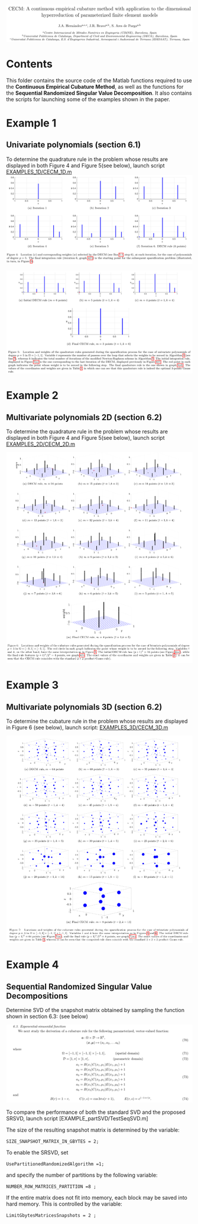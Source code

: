 ![Alt Text](README_files/PaperScreenshot1.png)

# Contents
This folder contains the source code of the Matlab functions required to use the **Continuous Empirical Cubature Method**, as well as the functions for the **Sequential Randomized Singular Value Decomposition**. It also contains the scripts for launching some of the examples shown in the paper.

# Example 1
## Univariate polynomials (section 6.1)

To determine the quadrature rule in the problem whose results are displayed in both Figure 4 and Figure 5(see below), launch script [EXAMPLES_1D/CECM_1D.m](EXAMPLES_1D/CECM_1D.m)
![Alt Text](README_files/PaperScreenshot2.png)

![Alt Text](README_files/PaperScreenshot3.png)

# Example 2
## Multivariate polynomials 2D (section 6.2)

To determine the quadrature rule in the problem whose results are displayed in both Figure 4 and Figure 5(see below), launch script [EXAMPLES_2D/CECM_2D.m](EXAMPLES_2D/CECM_2D.m)

![Alt Text](README_files/PaperScreenshot4.png)

# Example 3
## Multivariate polynomials 3D (section 6.2)
To determine the cubature rule in the problem whose results are displayed in Figure 6 (see below), launch script: [EXAMPLES_3D/CECM_3D.m](EXAMPLES_3D/CECM_3D.m)

![Alt Text](README_files/PaperScreenshot5.png)

# Example 4
## Sequential Randomized Singular Value Decompositions

Determine SVD of the snapshot matrix obtained by sampling the function shown in section 6.3: (see below)

![Alt Text](README_files/PaperScreenshot6.png)

To compare the performance of both the standard SVD and the proposed SRSVD, launch script [EXAMPLE_partSVD/TestSeqSVD.m]

The size of the resulting snapshot matrix is determined by the variable:

```
SIZE_SNAPSHOT_MATRIX_IN_GBYTES = 2;
```

To enable the SRSVD, set

```
UsePartitionedRandomizedAlgorithm =1;
```

and specify the number of partitions by the following variable:

```
NUMBER_ROW_MATRICES_PARTITION =8 ;
```

If the entire matrix does not fit into memory, each block may be saved into
hard memory. This is controlled by the variable:

```
LimitGbytesMatricesSnapshots = 2 ;
```



